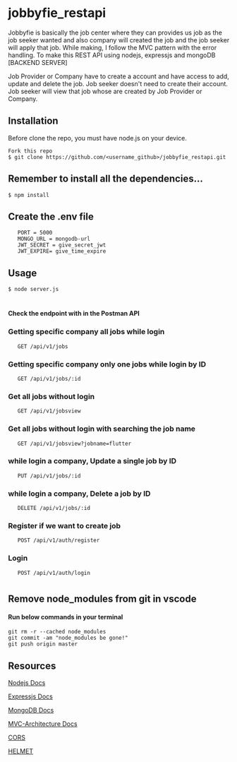 # jobbyfie_restapi

Jobbyfie is basically the job center where they can provides us job as the job seeker wanted and also company will created the job and the job seeker will apply that job. While making, I follow the MVC pattern with the error handling. 
To make this REST API using nodejs, expressjs and mongoDB [BACKEND SERVER]

Job Provider or Company have to create a account and have access to add, update and delete the job. Job seeker doesn't need to create their account. Job seeker will view that job whose are created by Job Provider or Company.

## Installation

Before clone the repo, you must have node.js on your device.
 
    Fork this repo 
    $ git clone https://github.com/<username_github>/jobbyfie_restapi.git

## Remember to install all the dependencies...

    $ npm install
    
## Create the .env file
       PORT = 5000
       MONGO_URL = mongodb-url
       JWT_SECRET = give_secret_jwt
       JWT_EXPIRE= give_time_expire

## Usage

    $ node server.js
    
#

#### Check the endpoint with in the Postman API
### Getting specific company all jobs while login  
       GET /api/v1/jobs
### Getting specific company only one jobs while login by ID 
       GET /api/v1/jobs/:id
### Get all jobs without login
       GET /api/v1/jobsview
### Get all jobs without login with searching the job name
       GET /api/v1/jobsview?jobname=flutter
### while login a company, Update a single job by ID 
       PUT /api/v1/jobs/:id 
### while login a company, Delete a job by ID
       DELETE /api/v1/jobs/:id
### Register if we want to create job       
       POST /api/v1/auth/register
### Login 
       POST /api/v1/auth/login
#

## Remove node_modules from git in vscode
#### Run below commands in your terminal
    git rm -r --cached node_modules
    git commit -am "node_modules be gone!"
    git push origin master

    
## Resources   
[Nodejs Docs](https://nodejs.org/en/docs/)
    
[Expressjs Docs](https://expressjs.com/en/guide/writing-middleware.html)
    
[MongoDB Docs](https://mongodb.github.io/node-mongodb-native/3.4/quick-start/quick-start/)

[MVC-Architecture Docs](https://www.geeksforgeeks.org/model-view-controllermvc-architecture-for-node-applications/)

[CORS](https://www.npmjs.com/package/cors)

[HELMET](https://www.npmjs.com/package/helmet)
